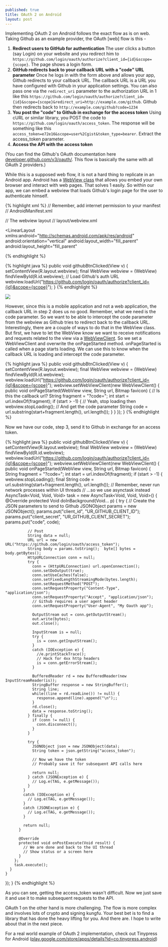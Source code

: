 ```yaml
---
published: true
title: OAuth 2 on Android
layout: post
---
```

Implementing OAuth 2 on Android follows the exact flow as is on web. Taking Github as an example provider, the OAuth [web] flow is this -

1. **Redirect users to GitHub for authentication**
The user clicks a button (say Login) on your website and you redirect him to ```https://github.com/login/oauth/authorize?client_id={id}&scope={scope}```. The page shows a login form.
2. **GitHub redirects back to your callback URL with a "code" URL parameter**
Once he logs in with the form above and allows your app, Github redirects to your callback URL. The callback URL is a URL you have configured with Github in your application settings. You can also pass one via the ```redirect_uri``` parameter to the authorization URL in 1 like this ```https://github.com/login/oauth/authorize?client_id={id}&scope={scope}&redirect_uri=http://example.com/github```. Github then redirects back to ```http://example.com/github?code=1234```
3. **You post the "code" to Github in exchange for the access token**
Using cURL or similar library, you POST the code to ```https://github.com/login/oauth/access_token```. The response will be something like this ```access_token=e72e16&scope=user%2Cgist&token_type=bearer```. Extract the access_token parameter.
4. **Access the API with the access token**

(You can find the Github's OAuth documentation here [developer.github.com/v3/oauth/](https://developer.github.com/v3/oauth/). This flow is basically the same with all OAuth 2 providers.)

While this is a supposed web flow, it is not a hard thing to replicate in an Android app. Android has a [WebView class](http://developer.android.com/reference/android/webkit/WebView.html) that allows you embed your own browser and interact with web pages. That solves 1 easily. So within our app, we can embed a webview that loads Github's login page for the user to authenticate himself.

{% highlight xml %}
// Remember, add internet permission to your manifest
// AndroidManifest.xml
<uses-permission android:name="android.permission.INTERNET" />

// The webview layout
// layout/webview.xml
<?xml version="1.0" encoding="utf-8"?>
<LinearLayout
  xmlns:android="http://schemas.android.com/apk/res/android"
  android:orientation="vertical"
  android:layout_width="fill_parent"
  android:layout_height="fill_parent"
  >
  <WebView
    android:id="@+id/webview"
    android:layout_width="fill_parent"
    android:layout_height="fill_parent"
    />
</LinearLayout>
{% endhighlight %}

{% highlight java %}
public void githubBtnClicked(View v) {
  setContentView(R.layout.webview);
  final WebView webview = (WebView) findViewById(R.id.webview);
  // Load Github's auth URL
  webview.loadUrl("https://github.com/login/oauth/authorize?client_id={id}&scope={scope}");
}
{% endhighlight %}

![](http://i.imgur.com/7p0pGNx.png)

However, since this is a mobile application and not a web application, the callback URL in step 2 does us no good. Remember, what we need is the code parameter. So we want to be able to intercept the code parameter from the webview as Github tries to redirect back to the callback URL. Interestingly, there are a couple of ways to do that in the WebView class. But first, we have to let the WebView know we want to receive notifications and requests related to the view via a [WebViewClient](http://developer.android.com/reference/android/webkit/WebViewClient.html). So we set a WebViewClient and overwrite the onPageStarted method. onPageStarted is called when a page starts loading. We can use this to know when the callback URL is loading and intercept the code parameter.

{% highlight java %}
public void githubBtnClicked(View v) {
  setContentView(R.layout.webview);
  final WebView webview = (WebView) findViewById(R.id.webview);
  webview.loadUrl("https://github.com/login/oauth/authorize?client_id={id}&scope={scope}");
  webview.setWebViewClient(new WebViewClient() {
    public void onPageStarted(WebView view, String url, Bitmap favicon) {
      // Is this the callback url?
      String fragment = "?code=";
      int start = url.indexOf(fragment);
      if (start > -1) {
        // Yeah, stop loading then
        webview.stopLoading();
        // And get the code parameter
        String code = url.substring(start+fragment.length(), url.length());
      }
    }
  });
}
{% endhighlight %}

Now we have our code, step 3, send it to Github in exchange for an access token.

{% highlight java %}
public void githubBtnClicked(View v) {
  setContentView(R.layout.webview);
  final WebView webview = (WebView) findViewById(R.id.webview);
  webview.loadUrl("https://github.com/login/oauth/authorize?client_id={id}&scope={scope}");
  webview.setWebViewClient(new WebViewClient() {
    public void onPageStarted(WebView view, String url, Bitmap favicon) {
      String fragment = "?code=";
      int start = url.indexOf(fragment);
      if (start > -1) {
        webview.stopLoading();
        final String code = url.substring(start+fragment.length(), url.length());
        // Remember, never run network processes within UI threads
        // ...so we use asynctask instead
        AsyncTask<Void, Void, Void> task = new AsyncTask<Void, Void, Void>() {
          @Override
          protected Void doInBackground(Void... p) {
            try {
              // Create the JSON parameters to send to Github
              JSONObject params = new JSONObject();
              params.put("client_id", "UR_GITHUB_CLIENT_ID");
              params.put("client_secret", "UR_GITHUB_CLIENT_SECRET");
              params.put("code", code);

              // Post
              String data = null;
              URL url = new URL("https://github.com/login/oauth/access_token");
              String body = params.toString();  byte[] bytes = body.getBytes();
              HttpURLConnection conn = null;
              try {
                conn = (HttpURLConnection) url.openConnection();
                conn.setDoOutput(true);
                conn.setUseCaches(false);
                conn.setFixedLengthStreamingMode(bytes.length);
                conn.setRequestMethod("POST");
                conn.setRequestProperty("Content-Type", "application/json");
                conn.setRequestProperty("Accept", "application/json");
                // Github requires a user agent header
                conn.setRequestProperty("User-Agent", "My Oauth app");

                OutputStream out = conn.getOutputStream();
                out.write(bytes);
                out.close();

                InputStream is = null;
                try {
                  is = conn.getInputStream();
                }
                catch (IOException e) {
                  //e.printStackTrace();
                  // Hack for 4xx http headers
                  is = conn.getErrorStream();
                }

                BufferedReader rd = new BufferedReader(new InputStreamReader(is));
                StringBuffer response = new StringBuffer();
                String line;
                while((line = rd.readLine()) != null) {
                  response.append(line).append("\n");;
                }
                rd.close();
                data = response.toString();
              } finally {
                if (conn != null) {
                  conn.disconnect();
                }
              }

              try {
                JSONObject json = new JSONObject(data);
                String token = json.getString("access_token");

                // Now we have the token
                // Probably save it for subsequent API calls here

                return null;
              } catch (JSONException e) {
                // Log.e(TAG, e.getMessage());
              }
            }
            catch (IOException e) {
              // Log.e(TAG, e.getMessage());
            }
            catch (JSONException e) {
              // Log.e(TAG, e.getMessage());
            }

            return null;
          }

          @Override
          protected void onPostExecute(Void result) {
            // We are done and back to the UI thread
            // Show status or a screen here
          }
        };
        task.execute();
      }
    }
  });
}
{% endhighlight %}

As you can see, getting the access_token wasn't difficult. Now we just save it and use it to make subsequent requests to the API.

OAuth 1 on the other hand is more challenging. The flow is more complex and involves lots of crypto and signing kungfu. Your best bet is to find a library that has done the heavy lifting for you. And there are. I hope to write about that in the next piece.

For a real world example of OAuth 2 implementation, check out Tinypress for Android ([play.google.com/store/apps/details?id=co.tinypress.android](https://play.google.com/store/apps/details?id=co.tinypress.android))